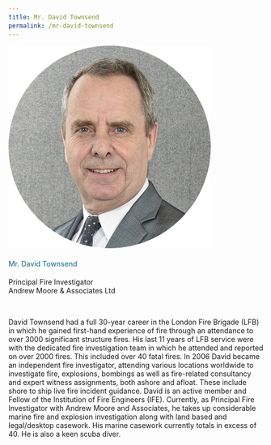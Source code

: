 ```yaml
---
title: Mr. David Townsend
permalink: /mr-david-townsend
---
```

<div class="row">
            <div class="col is-3">
              <img src="images/speakers/David-Townsend.png">
            </div>
            <div class="col is-9 speaker-details">
              <h4>Mr. David Townsend</h4>
<p>Principal Fire Investigator<br>
Andrew Moore & Associates Ltd </p><br>
<p>David Townsend had a full 30-year career in the London Fire Brigade (LFB) in which he gained first-hand experience of fire through an attendance to over 3000 significant structure fires. His last 11 years of LFB service were with the dedicated fire investigation team in which he attended and reported on over 2000 fires. This included over 40 fatal fires. In 2006 David became an independent fire investigator, attending various locations worldwide to investigate fire, explosions, bombings as well as fire-related consultancy and expert witness assignments, both ashore and afloat. These include shore to ship live fire incident guidance. David is an active member and Fellow of the Institution of Fire Engineers (IFE). Currently, as Principal Fire Investigator with Andrew Moore and Associates, he takes up considerable marine fire and explosion investigation along with land based and legal/desktop casework. His marine casework currently totals in excess of 40. He is also a keen scuba diver.</p>
            </div>
          </div> 
					
<style type="text/css"> 
    .is-left{
      text-align: left;
    }
    h4{
      font-weight: 500; 
      color: #337B9A !important;
    }
     .speaker-details p { text-align: justified; }
  </style>